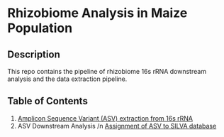 # Rhizobiome Analysis in Maize Population

## Description
This repo contains the pipeline of rhizobiome 16s rRNA downstream analysis and the data extraction pipeline.

## Table of Contents
1. [Amplicon Sequence Variant (ASV) extraction from 16s rRNA](#16sRNA)
2. ASV Downstream Analysis /n [Assignment of ASV to SILVA database](#silva)


